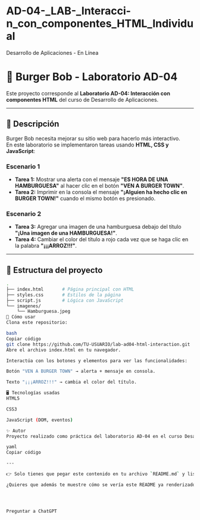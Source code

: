 # AD-04-_LAB-_Interacci-n_con_componentes_HTML_Individual
Desarrollo de Aplicaciones - En Línea

# 🍔 Burger Bob - Laboratorio AD-04

Este proyecto corresponde al **Laboratorio AD-04: Interacción con componentes HTML** del curso de Desarrollo de Aplicaciones.

---

## 📌 Descripción

Burger Bob necesita mejorar su sitio web para hacerlo más interactivo.  
En este laboratorio se implementaron tareas usando **HTML, CSS y JavaScript**:

### Escenario 1
- **Tarea 1:** Mostrar una alerta con el mensaje **"ES HORA DE UNA HAMBURGUESA"** al hacer clic en el botón **"VEN A BURGER TOWN"**.  
- **Tarea 2:** Imprimir en la consola el mensaje **"¡Alguien ha hecho clic en BURGER TOWN!"** cuando el mismo botón es presionado.  

### Escenario 2
- **Tarea 3:** Agregar una imagen de una hamburguesa debajo del título **"¡Una imagen de una HAMBURGUESA!"**.  
- **Tarea 4:** Cambiar el color del título a rojo cada vez que se haga clic en la palabra **"¡¡¡ARROZ!!!"**.  

---

## 📂 Estructura del proyecto

```bash
.
├── index.html       # Página principal con HTML
├── styles.css       # Estilos de la página
├── script.js        # Lógica con JavaScript
└── imagenes/
    └── Hamburguesa.jpeg
🚀 Cómo usar
Clona este repositorio:

bash
Copiar código
git clone https://github.com/TU-USUARIO/lab-ad04-html-interaction.git
Abre el archivo index.html en tu navegador.

Interactúa con los botones y elementos para ver las funcionalidades:

Botón "VEN A BURGER TOWN" → alerta + mensaje en consola.

Texto "¡¡¡ARROZ!!!" → cambia el color del título.

🖥️ Tecnologías usadas
HTML5

CSS3

JavaScript (DOM, eventos)

✨ Autor
Proyecto realizado como práctica del laboratorio AD-04 en el curso Desarrollo de Aplicaciones.

yaml
Copiar código

---

👉 Solo tienes que pegar este contenido en tu archivo `README.md` y listo 🚀  

¿Quieres que además te muestre cómo se vería este README ya renderizado en GitHub (con títulos, listas, etc.)?




Preguntar a ChatGPT

